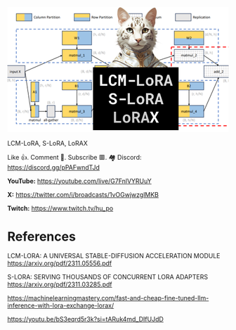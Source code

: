 ![](thumbnails/12.11.2023.png)

LCM-LoRA, S-LoRA, LoRAX

Like 👍. Comment 💬. Subscribe 🟥.
🏘 Discord: https://discord.gg/pPAFwndTJd

**YouTube:** https://youtube.com/live/G7FnlVYRUuY

**X:** https://twitter.com/i/broadcasts/1vOGwjwzglMKB

**Twitch:** https://www.twitch.tv/hu_po


# References

LCM-LORA: A UNIVERSAL STABLE-DIFFUSION ACCELERATION MODULE
https://arxiv.org/pdf/2311.05556.pdf

S-LORA: SERVING THOUSANDS OF CONCURRENT LORA ADAPTERS
https://arxiv.org/pdf/2311.03285.pdf

https://machinelearningmastery.com/fast-and-cheap-fine-tuned-llm-inference-with-lora-exchange-lorax/

https://youtu.be/bS3eqrd5r3k?si=tARuk4md_DIfUJdD